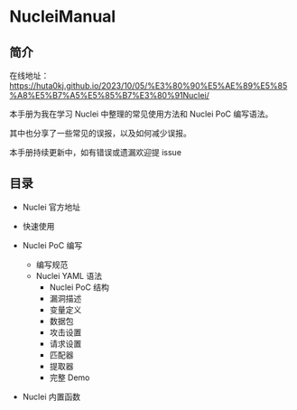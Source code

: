 # NucleiManual
## 简介

在线地址：https://huta0kj.github.io/2023/10/05/%E3%80%90%E5%AE%89%E5%85%A8%E5%B7%A5%E5%85%B7%E3%80%91Nuclei/

本手册为我在学习 Nuclei 中整理的常见使用方法和 Nuclei PoC 编写语法。

其中也分享了一些常见的误报，以及如何减少误报。

本手册持续更新中，如有错误或遗漏欢迎提 issue

## 目录

+ Nuclei 官方地址

+ 快速使用

+ Nuclei PoC 编写
  + 编写规范
  + Nuclei YAML 语法
    + Nuclei PoC 结构
    + 漏洞描述
    + 变量定义
    + 数据包
    + 攻击设置
    + 请求设置
    + 匹配器
    + 提取器
    + 完整 Demo
+ Nuclei 内置函数



